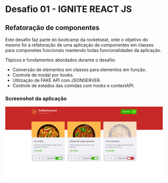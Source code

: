 # Desafio 01 - IGNITE REACT JS

## Refatoração de componentes 

Este desafio faz parte do bootcamp da rocketseat, onte o objetivo do mesmo foi a refatoração de uma aplicação de componentes em classes para componetes funcionais mantendo todas funcionalidades da aplicação.

Tópicos e fundamentos abordados durante o desafio:

- Conversão de elementos em classes para elementos em função.
- Controle de modal por hooks.
- Utilização de FAKE API com JSONSERVER.
- Controle de estados das comidas com hooks e contextAPI.

### Screenshot da aplicação

![](/screenshot.PNG)

